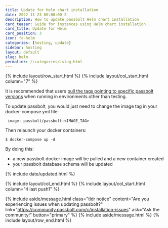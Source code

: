 ```yaml
---
title: Update for Helm chart installation
date: 2022-11-23 00:00:00 Z
description: How to update passbolt Helm chart installation
card_teaser: Guide for instances using Helm chart installation .
card_title: Update for Helm
card_position: 3
icon: fa-helm
categories: [hosting, update]
sidebar: hosting
layout: default
slug: helm
permalink: /:categories/:slug.html
---
```


{% include layout/row_start.html %}
{% include layout/col_start.html column="7" %}

It is recommended that users [pull the tags pointing to specific passbolt versions](https://hub.docker.com/r/passbolt/passbolt/tags) when running in environments other than testing.

To update passbolt, you would just need to change the image tag in your docker-compose.yml file:

```
 image: passbolt/passbolt:<IMAGE_TAG>
```

Then relaunch your docker containers:

```
$ docker-compose up -d
```

By doing this:

* a new passbolt docker image will be pulled and a new container created
* your passbolt database schema will be updated

{% include date/updated.html %}

{% include layout/col_end.html %}
{% include layout/col_start.html column="4 last push1" %}


{% include aside/message.html
    class="tldr notice"
    content="Are you experiencing issues when updating passbolt?"
    link="https://community.passbolt.com/c/installation-issues"
    ask="Ask the community!"
    button="primary"
%}
{% include aside/message.html %}
{% include layout/row_end.html %}
